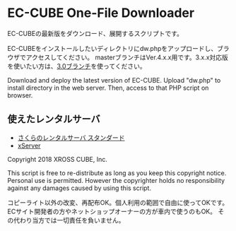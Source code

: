 # EC-CUBE One-File Downloader

EC-CUBEの最新版をダウンロード、展開するスクリプトです。

EC-CUBEをインストールしたいディレクトリにdw.phpをアップロードし、ブラウザでアクセスしてください。
masterブランチはVer.4.x.x用です。3.x.x対応版を使いたい方は、[3.0ブランチ](https://github.com/tao-s/eccube-downloader/tree/3.0)を使ってください。

Download and deploy the latest version of EC-CUBE.
Upload "dw.php" to install directory in the web server.
Then, access to that PHP script on browser.

## 使えたレンタルサーバ

* [さくらのレンタルサーバ スタンダード](https://www.sakura.ne.jp/)
* [xServer](https://www.xserver.ne.jp/)


Copyright 2018 XROSS CUBE, Inc.

This script is free to re-distribute as long as you keep this copyright notice.
Personal use is permitted.
However the copyrighter holds no responsibility against any damages caused by using this script.

コピーライト以外の改変、再配布OK。個人利用の範囲で自由に使ってOKです。ECサイト開発者の方やネットショップオーナーの方が車内で使うのもOK。
その代わり当方では一切責任を負いません。
